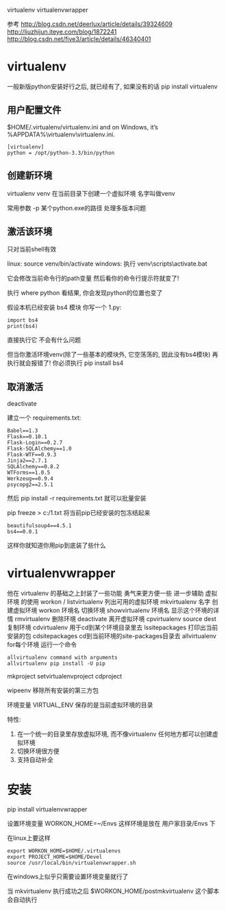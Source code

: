 virtualenv virtualenvwrapper

参考
http://blog.csdn.net/deerlux/article/details/39324609
http://liuzhijun.iteye.com/blog/1872241
http://blog.csdn.net/five3/article/details/46340401

# virtualenv # 
一般新版python安装好行之后, 就已经有了, 如果没有的话 pip install virtualenv

## 用户配置文件 ##
$HOME/.virtualenv/virtualenv.ini and on Windows, it’s %APPDATA%\virtualenv\virtualenv.ini.

```
[virtualenv]
python = /opt/python-3.3/bin/python

```

## 创建新环境 ##
virtualenv venv 在当前目录下创建一个虚拟环境 名字叫做venv

常用参数
-p 某个python.exe的路径 处理多版本问题

## 激活该环境 ##
只对当前shell有效

linux: source venv/bin/activate
windows: 执行 venv\scripts\activate.bat

它会修改当前命令行的path变量
然后看你的命令行提示符就变了!

执行 where python 看结果, 你会发现python的位置也变了


假设本机已经安装 bs4 模块
你写一个 1.py:
```
import bs4
print(bs4)
```
直接执行它 不会有什么问题

但当你激活环境venv(除了一些基本的模块外, 它空荡荡的, 因此没有bs4模块)
再执行就会报错了!
你必须执行 pip install bs4

## 取消激活 ##
deactivate


建立一个 requirements.txt:
```
Babel==1.3
Flask==0.10.1
Flask-Login==0.2.7
Flask-SQLAlchemy==1.0
Flask-WTF==0.9.3
Jinja2==2.7.1
SQLAlchemy==0.8.2
WTForms==1.0.5
Werkzeug==0.9.4
psycopg2==2.5.1
```

然后
pip install -r requirements.txt
就可以批量安装

pip freeze > c:/1.txt 将当前pip已经安装的包冻结起来
```
beautifulsoup4==4.5.1
bs4==0.0.1

```
这样你就知道你用pip到底装了些什么


# virtualenvwrapper #
他在 virtualenv 的基础之上封装了一些功能 勇气来更方便一些
进一步辅助 虚拟环境 的使用
workon / listvirtualenv 列出可用的虚拟环境
mkvirtualenv 名字 创建虚拟环境
workon 环境名 切换环境
showvirtualenv 环境名 显示这个环境的详情
rmvirtualenv 删除环境
deactivate 离开虚拟环境
cpvirtualenv source dest 复制环境
cdvirtualenv 用于cd到某个环境目录里去
lssitepackages 打印出当前安装的包
cdsitepackages cd到当前环境的site-packages目录去
allvirtualenv for每个环境 运行一个命令
```
allvirtualenv command with arguments
allvirtualenv pip install -U pip
```

mkproject
setvirtualenvproject 
cdproject

wipeenv 移除所有安装的第三方包

环境变量 VIRTUAL_ENV 保存的是当前虚拟环境的目录

特性:
1. 在一个统一的目录里存放虚拟环境, 而不像virtualenv 任何地方都可以创建虚拟环境
2. 切换环境很方便
3. 支持自动补全

# 安装 #
pip install virtualenvwrapper

设置环境变量 WORKON_HOME=~/Envs 这样环境是放在 用户家目录/Envs 下

在linux上要这样
```
export WORKON_HOME=$HOME/.virtualenvs
export PROJECT_HOME=$HOME/Devel
source /usr/local/bin/virtualenvwrapper.sh
```

在windows上似乎只需要设置环境变量就行了

当 mkvirtualenv 执行成功之后 $WORKON_HOME/postmkvirtualenv 这个脚本会自动执行
